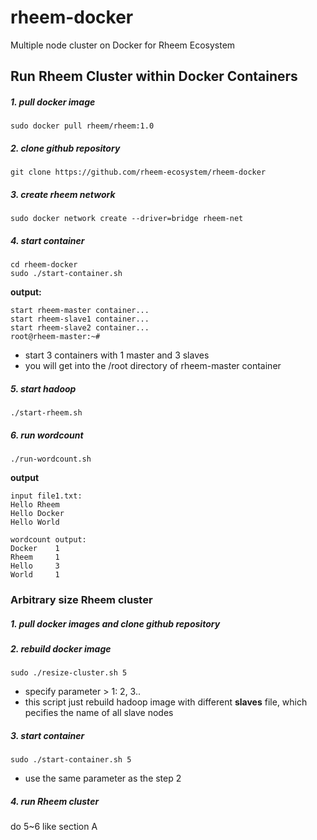 # rheem-docker
Multiple node cluster on Docker for Rheem Ecosystem


## Run Rheem Cluster within Docker Containers


##### 1. pull docker image

```
sudo docker pull rheem/rheem:1.0
```

##### 2. clone github repository

```
git clone https://github.com/rheem-ecosystem/rheem-docker
```

##### 3. create rheem network

```
sudo docker network create --driver=bridge rheem-net
```

##### 4. start container

```
cd rheem-docker
sudo ./start-container.sh
```

**output:**

```
start rheem-master container...
start rheem-slave1 container...
start rheem-slave2 container...
root@rheem-master:~# 
```
- start 3 containers with 1 master and 3 slaves
- you will get into the /root directory of rheem-master container

##### 5. start hadoop

```
./start-rheem.sh
```

##### 6. run wordcount

```
./run-wordcount.sh
```

**output**

```
input file1.txt:
Hello Rheem
Hello Docker
Hello World

wordcount output:
Docker    1
Rheem     1
Hello     3
World     1
```

### Arbitrary size Rheem cluster

##### 1. pull docker images and clone github repository

##### 2. rebuild docker image

```
sudo ./resize-cluster.sh 5
```
- specify parameter > 1: 2, 3..
- this script just rebuild hadoop image with different **slaves** file, which pecifies the name of all slave nodes


##### 3. start container

```
sudo ./start-container.sh 5
```
- use the same parameter as the step 2

##### 4. run Rheem cluster 

do 5~6 like section A
